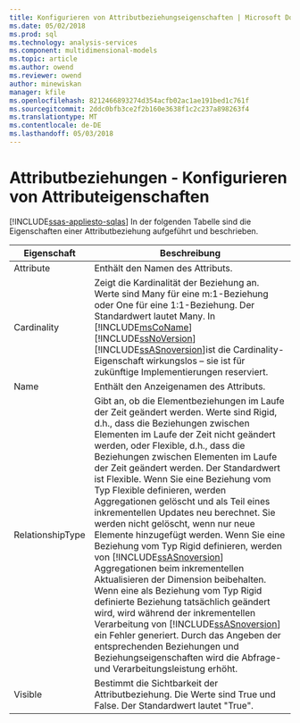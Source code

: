 ```yaml
---
title: Konfigurieren von Attributbeziehungseigenschaften | Microsoft Docs
ms.date: 05/02/2018
ms.prod: sql
ms.technology: analysis-services
ms.component: multidimensional-models
ms.topic: article
ms.author: owend
ms.reviewer: owend
author: minewiskan
manager: kfile
ms.openlocfilehash: 8212466893274d354acfb02ac1ae191bed1c761f
ms.sourcegitcommit: 2ddc0bfb3ce2f2b160e3638f1c2c237a898263f4
ms.translationtype: MT
ms.contentlocale: de-DE
ms.lasthandoff: 05/03/2018
---
```

# <a name="attribute-relationships---configure-attribute-properties"></a>Attributbeziehungen - Konfigurieren von Attributeigenschaften
[!INCLUDE[ssas-appliesto-sqlas](../../includes/ssas-appliesto-sqlas.md)]
  In der folgenden Tabelle sind die Eigenschaften einer Attributbeziehung aufgeführt und beschrieben.  
  
|Eigenschaft|Beschreibung|  
|--------------|-----------------|  
|Attribute|Enthält den Namen des Attributs.|  
|Cardinality|Zeigt die Kardinalität der Beziehung an. Werte sind Many für eine m:1-Beziehung oder One für eine 1:1-Beziehung. Der Standardwert lautet Many. In [!INCLUDE[msCoName](../../includes/msconame-md.md)] [!INCLUDE[ssNoVersion](../../includes/ssnoversion-md.md)] [!INCLUDE[ssASnoversion](../../includes/ssasnoversion-md.md)]ist die Cardinality-Eigenschaft wirkungslos – sie ist für zukünftige Implementierungen reserviert.|  
|Name|Enthält den Anzeigenamen des Attributs.|  
|RelationshipType|Gibt an, ob die Elementbeziehungen im Laufe der Zeit geändert werden. Werte sind Rigid, d.h., dass die Beziehungen zwischen Elementen im Laufe der Zeit nicht geändert werden, oder Flexible, d.h., dass die Beziehungen zwischen Elementen im Laufe der Zeit geändert werden. Der Standardwert ist Flexible. Wenn Sie eine Beziehung vom Typ Flexible definieren, werden Aggregationen gelöscht und als Teil eines inkrementellen Updates neu berechnet. Sie werden nicht gelöscht, wenn nur neue Elemente hinzugefügt werden. Wenn Sie eine Beziehung vom Typ Rigid definieren, werden von [!INCLUDE[ssASnoversion](../../includes/ssasnoversion-md.md)] Aggregationen beim inkrementellen Aktualisieren der Dimension beibehalten. Wenn eine als Beziehung vom Typ Rigid definierte Beziehung tatsächlich geändert wird, wird während der inkrementellen Verarbeitung von [!INCLUDE[ssASnoversion](../../includes/ssasnoversion-md.md)] ein Fehler generiert. Durch das Angeben der entsprechenden Beziehungen und Beziehungseigenschaften wird die Abfrage- und Verarbeitungsleistung erhöht.|  
|Visible|Bestimmt die Sichtbarkeit der Attributbeziehung. Die Werte sind True und False. Der Standardwert lautet "True".|  
  
  
